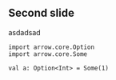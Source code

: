 ## Second slide

asdadsad

```kotlin:ank
import arrow.core.Option
import arrow.core.Some

val a: Option<Int> = Some(1)
```
<!-- .element: class="arrow" data-executable="true" -->
